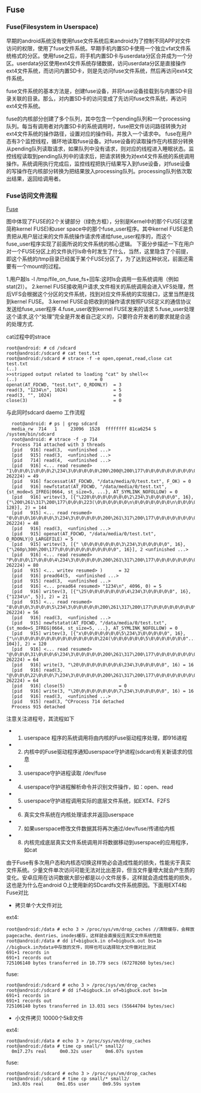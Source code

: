 ## Fuse

### Fuse(Filesystem in Userspace)

早期的android系统没有使用fuse文件系统后来android为了控制不同APP对文件访问的权限，使用了fuse文件系统。早期手机内置SD卡使用一个独立vfat文件系统格式的分区。使用fuse之后，将手机内置SD卡与userdata分区合并成为一个分区。userdata分区使用ext4文件系统存储数据，访问userdata分区是直接操作ext4文件系统，而访问内置SD卡，则是先访问fuse文件系统，然后再访问ext4文件系统。

fuse文件系统的基本方法是，创建fuse设备，并将fuse设备挂载到与内置SD卡目录关联的目录。那么，对内置SD卡的访问变成了先访问fuse文件系统，再访问ext4文件系统。

fuse的内核部分创建了多个队列，其中包含一个pending队列和一个processing队列。每当有调用者对内置SD卡的系统调用时，fuse把文件访问路径转换为对ext4文件系统的操作路径，设置对应的操作码，并放入一个请求中。
fuse在用户态有3个监控线程，循环地读取fuse设备。对fuse设备的读取操作在内核部分转换从pending队列读取请求，如果队列中没有请求，则对应的线程进入睡眠状态。监控线程读取到pending队列中的请求后，把请求转换为对ext4文件系统的系统调用操作。系统调用执行完成后，监控线程把执行结果写入到fuse设备，对fuse设备的写操作在内核部分转换为把结果放入processing队列。processing队列依次取出结果，返回给调用者。

### Fuse访问文件流程

[Fuse](./fuse.webp)

图中体现了FUSE的2个关键部分（绿色方框），分别是Kernel中的那个FUSE(这里简称kernel FUSE)和user space中的那个fuse_user程序。其中kernel FUSE是负责把从用户层过来的文件系统操作请求传递给fuse_user程序的，而这个fuse_user程序实现了前面所说的文件系统的核心逻辑。
下面分步描述一下在用户对一个FUSE分区上的文件执行ls命令时发生了什么，当然，这里隐含了个前提，即这个系统的/tmp目录已经属于某个FUSE分区了，为了达到这种状况，前面还需要有一个mount的过程。

1.用户敲ls -l /tmp/file_on_fuse_fs+回车:这时ls会调用一些系统调用（例如stat(2)）。
2.kernel FUSE接收用户请求,文件相关的系统调用会进入VFS处理，然后VFS会根据这个分区的文件系统，找到对应文件系统的实现接口，这里当然是找到kernel FUSE。
3.kernel FUSE会把收到的操作请求按照FUSE定义的通信协议发送给fuse_user程序
4.fuse_user收到kernel FUSE发来的请求
5.fuse_user处理这个请求,这个“处理”完全是开发者自己定义的，只要符合开发者的要求就是合适的处理方式.


cat过程中的strace

```
root@android: # cd /sdcard
root@android:/sdcard # cat test.txt
root@android:/sdcard # strace -f -e open,openat,read,close cat test.txt
(..)
>>stripped output related to loading "cat" by shell<<
(..)                             = 0
openat(AT_FDCWD, "test.txt", O_RDONLY)  = 3
read(3, "1234\n", 1024)                 = 5
read(3, "", 1024)                       = 0
close(3)                                = 0
```

与此同时sdcard daemo 工作流程

```
  root@android: # ps | grep sdcard
  media_rw  714   1     23096  1528  ffffffff 81ca6254 S /system/bin/sdcard
  root@android: # strace -f -p 714
  Process 714 attached with 3 threads
  [pid   916] read(3,  <unfinished ...>
  [pid   915] read(3,  <unfinished ...>
  [pid   714] read(4,  <unfinished ...>
  [pid   916] <... read resumed> "1\0\0\0\1\0\0\0\2\234\3\0\0\0\0\0\200\200@\200\177\0\0\0\0\0\0\0\0\0\0\0"..., 262224) = 49
  [pid   916] faccessat(AT_FDCWD, "/data/media/0/test.txt", F_OK) = 0
  [pid   916] newfstatat(AT_FDCWD, "/data/media/0/test.txt", {st_mode=S_IFREG|0664, st_size=5, ...}, AT_SYMLINK_NOFOLLOW) = 0
  [pid   916] writev(3, [{"\220\0\0\0\0\0\0\0\2\234\3\0\0\0\0\0", 16}, {"\200\261\317\200\177\0\0\0\223(\0\0\0\0\0\0\n\0\0\0\0\0\0\0\n\0\0\0\0\0\0\0"..., 128}], 2) = 144
  [pid   915] <... read resumed> "0\0\0\0\16\0\0\0\3\234\3\0\0\0\0\0\200\261\317\200\177\0\0\0\0\0\0\0\0\0\0\0"..., 262224) = 48
  [pid   916] read(3,  <unfinished ...>
  [pid   915] openat(AT_FDCWD, "/data/media/0/test.txt", O_RDONLY|O_LARGEFILE) = 5
  [pid   915] writev(3, [{" \0\0\0\0\0\0\0\3\234\3\0\0\0\0\0", 16}, {"\260p\300\200\177\0\0\0\0\0\0\0\0\0\0\0", 16}], 2 <unfinished ...>
  [pid   916] <... read resumed> "P\0\0\0\17\0\0\0\4\234\3\0\0\0\0\0\200\261\317\200\177\0\0\0\0\0\0\0\0\0\0\0"..., 262224) = 80
  [pid   915] <... writev resumed> )      = 32
  [pid   916] pread64(5,  <unfinished ...>
  [pid   915] read(3,  <unfinished ...>
  [pid   916] <... pread64 resumed> "1234\n", 4096, 0) = 5
  [pid   916] writev(3, [{"\25\0\0\0\0\0\0\0\4\234\3\0\0\0\0\0", 16}, {"1234\n", 5}], 2) = 21
  [pid   915] <... read resumed> "8\0\0\0\3\0\0\0\5\234\3\0\0\0\0\0\200\261\317\200\177\0\0\0\0\0\0\0\0\0\0\0"..., 262224) = 56
  [pid   916] read(3,  <unfinished ...>
  [pid   915] newfstatat(AT_FDCWD, "/data/media/0/test.txt", {st_mode=S_IFREG|0664, st_size=5, ...}, AT_SYMLINK_NOFOLLOW) = 0
  [pid   915] writev(3, [{"x\0\0\0\0\0\0\0\5\234\3\0\0\0\0\0", 16}, {"\n\0\0\0\0\0\0\0\0\0\0\0\0\0\0\0\224(\0\0\0\0\0\0\5\0\0\0\0\0\0\0"..., 104}], 2) = 120
  [pid   916] <... read resumed> "@\0\0\0\31\0\0\0\6\234\3\0\0\0\0\0\200\261\317\200\177\0\0\0\0\0\0\0\0\0\0\0"..., 262224) = 64
  [pid   916] write(3, "\20\0\0\0\0\0\0\0\6\234\3\0\0\0\0\0", 16) = 16
  [pid   916] read(3, "@\0\0\0\22\0\0\0\7\234\3\0\0\0\0\0\200\261\317\200\177\0\0\0\0\0\0\0\0\0\0\0"..., 262224) = 64
  [pid   916] close(5)                    = 0
  [pid   916] write(3, "\20\0\0\0\0\0\0\0\7\234\3\0\0\0\0\0", 16) = 16
  [pid   916] read(3,  <unfinished ...>
  [pid   915] read(3, ^CProcess 714 detached
  Process 915 detached
```

注意关注进程号，其流程如下
* 1. userspace 程序的系统调用将由内核的Fuse驱动程序处理，即916进程
* 2. 内核中的Fuse驱动程序通知userspace守护进程(sdcard)有关新请求的信息
* 3. userspace守护进程读取 /dev/fuse
* 4. userspace守护进程解析命令并识别文件操作，如：open、read
* 5. userspace守护进程调用实际的底层文件系统，如EXT4、F2FS
* 6. 真实文件系统在内核处理请求并返回userspace
* 7. 如果userspace修改文件数据其将再次通过/dev/fuse/传递给内核
* 8. 内核完成底层真实文件系统调用并将数据移动到userspace的应用程序，如cat

由于Fuse有多次用户态和内核态切换这样势必会造成性能的损失，性能劣于真实文件系统。少量文件单次访问可能无法对比出差异，但当文件量增大就会产生质的变化。安卓应用在访问数据大部分都是以小文件居多，这样就会造成性能的损失，这也是为什么在android O上使用新的SDcardfs文件系统原因。下面用EXT4和Fuse对比

* 拷贝单个大文件对比

ext4:

```
root@android:/data # echo 3 > /proc/sys/vm/drop_caches //清除缓存，会释放pagecache、dentries、inodes缓存，这样就会直接反应真实文件系统性能
root@android:/data # dd if=bigbuck.in of=bigbuck.out bs=1m //bigbuck.in为data中存放的文件，同样也可以选择较大文件做对比测试
691+1 records in
691+1 records out
725106140 bytes transferred in 10.779 secs (67270260 bytes/sec)
```

fuse:

```
root@android:/sdcard # echo 3 > /proc/sys/vm/drop_caches
root@android:/sdcard # dd if=bigbuck.in of=bigbuck.out bs=1m
691+1 records in
691+1 records out
725106140 bytes transferred in 13.031 secs (55644704 bytes/sec)
```

* 小文件拷贝 10000个5kB文件

ext4:

```
root@android:/data # echo 3 > /proc/sys/vm/drop_caches
root@android:/data # time cp small/* small2/
  0m17.27s real     0m0.32s user     0m6.07s system
```

fuse:

```
root@android:/sdcard # echo 3 > /proc/sys/vm/drop_caches
root@android:/sdcard # time cp small/* small2/
  1m3.03s real     0m1.05s user     0m9.59s system
```
